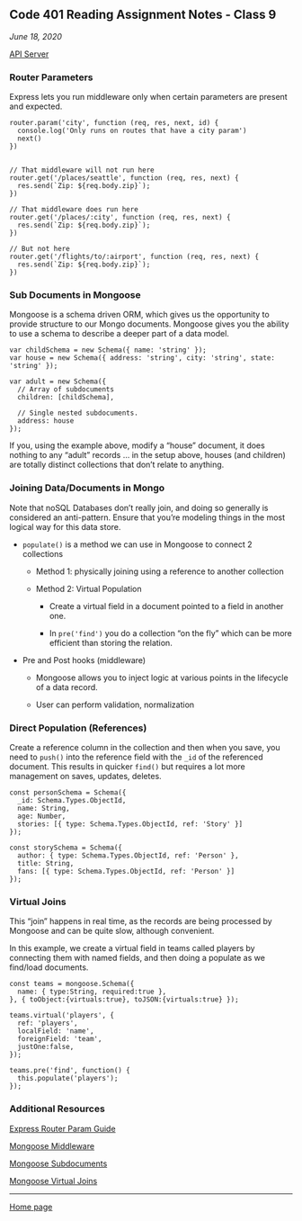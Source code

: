 ## Code 401 Reading Assignment Notes - Class 9

_June 18, 2020_

[API Server](https://codefellows.github.io/code-401-javascript-guide/curriculum/class-09/DISCUSSION)


### Router Parameters

Express lets you run middleware only when certain parameters are present and expected.
```
router.param('city', function (req, res, next, id) {
  console.log('Only runs on routes that have a city param')
  next()
})


// That middleware will not run here
router.get('/places/seattle', function (req, res, next) {
  res.send(`Zip: ${req.body.zip}`);
})

// That middleware does run here
router.get('/places/:city', function (req, res, next) {
  res.send(`Zip: ${req.body.zip}`);
})

// But not here
router.get('/flights/to/:airport', function (req, res, next) {
  res.send(`Zip: ${req.body.zip}`);
})
```
### Sub Documents in Mongoose

Mongoose is a schema driven ORM, which gives us the opportunity to provide structure to our Mongo documents. Mongoose gives you the ability to use a schema to describe a deeper part of a data model. 

```
var childSchema = new Schema({ name: 'string' });
var house = new Schema({ address: 'string', city: 'string', state: 'string' });

var adult = new Schema({
  // Array of subdocuments
  children: [childSchema],

  // Single nested subdocuments.
  address: house
});
```
If you, using the example above, modify a “house” document, it does nothing to any “adult” records … in the setup above, houses (and children) are totally distinct collections that don’t relate to anything.

### Joining Data/Documents in Mongo

Note that noSQL Databases don’t really join, and doing so generally is considered an anti-pattern. Ensure that you’re modeling things in the most logical way for this data store.

- `populate()` is a method we can use in Mongoose to connect 2 collections
  -  Method 1: physically joining using a reference to another collection

  - Method 2: Virtual Population

    - Create a virtual field in a document pointed to a field in another one.

    - In `pre('find')` you do a collection “on the fly” which can be more efficient than storing the relation.

- Pre and Post hooks (middleware)

  - Mongoose allows you to inject logic at various points in the lifecycle of a data record.

  - User can perform validation, normalization

### Direct Population (References)

Create a reference column in the collection and then when you save, you need to `push()` into the reference field with the `_id` of the referenced document. This results in quicker `find()` but requires a lot more management on saves, updates, deletes.

```
const personSchema = Schema({
  _id: Schema.Types.ObjectId,
  name: String,
  age: Number,
  stories: [{ type: Schema.Types.ObjectId, ref: 'Story' }]
});

const storySchema = Schema({
  author: { type: Schema.Types.ObjectId, ref: 'Person' },
  title: String,
  fans: [{ type: Schema.Types.ObjectId, ref: 'Person' }]
});
```

### Virtual Joins

This “join” happens in real time, as the records are being processed by Mongoose and can be quite slow, although convenient.

In this example, we create a virtual field in teams called players by connecting them with named fields, and then doing a populate as we find/load documents. 
```
const teams = mongoose.Schema({
  name: { type:String, required:true },
}, { toObject:{virtuals:true}, toJSON:{virtuals:true} });

teams.virtual('players', {
  ref: 'players',
  localField: 'name',
  foreignField: 'team',
  justOne:false,
});

teams.pre('find', function() {
  this.populate('players');
});
```



### Additional Resources

[Express Router Param Guide](https://expressjs.com/en/4x/api.html#router.param)

[Mongoose Middleware](https://mongoosejs.com/docs/middleware.html)

[Mongoose Subdocuments](https://mongoosejs.com/docs/subdocs.html)

[Mongoose Virtual Joins](https://mongoosejs.com/docs/populate.html#populate-virtuals)

---
[Home page](https://marlene-rinker.github.io/reading-notes/)